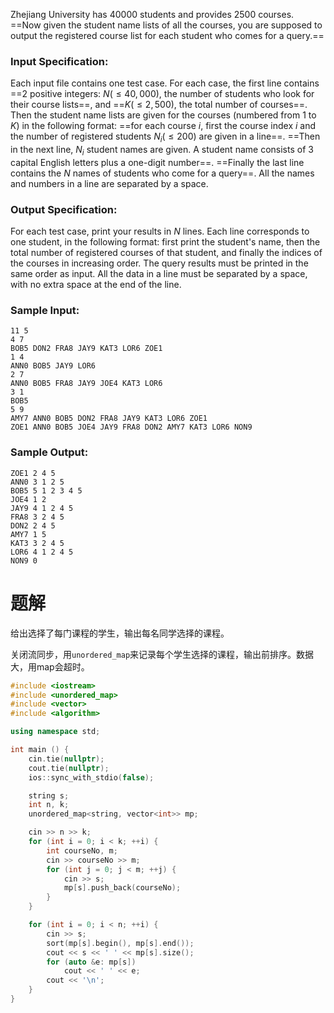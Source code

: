 Zhejiang University has 40000 students and provides 2500 courses. ==Now given the student name lists of all the courses, you are supposed to output the registered course list for each student who comes for a query.==

### Input Specification:

Each input file contains one test case. For each case, the first line contains ==2 positive integers: $N (≤40,000)$, the number of students who look for their course lists==, and ==$K (≤2,500)$, the total number of courses==. Then the student name lists are given for the courses (numbered from 1 to $K$) in the following format: ==for each course $i$, first the course index $i$ and the number of registered students $N_i (≤200)$ are given in a line==. ==Then in the next line, $N_i$ student names are given. A student name consists of 3 capital English letters plus a one-digit number==. ==Finally the last line contains the $N$ names of students who come for a query==. All the names and numbers in a line are separated by a space.
### Output Specification:
For each test case, print your results in $N$ lines. Each line corresponds to one student, in the following format: first print the student's name, then the total number of registered courses of that student, and finally the indices of the courses in increasing order. The query results must be printed in the same order as input. All the data in a line must be separated by a space, with no extra space at the end of the line.
### Sample Input:
```
11 5
4 7
BOB5 DON2 FRA8 JAY9 KAT3 LOR6 ZOE1
1 4
ANN0 BOB5 JAY9 LOR6
2 7
ANN0 BOB5 FRA8 JAY9 JOE4 KAT3 LOR6
3 1
BOB5
5 9
AMY7 ANN0 BOB5 DON2 FRA8 JAY9 KAT3 LOR6 ZOE1
ZOE1 ANN0 BOB5 JOE4 JAY9 FRA8 DON2 AMY7 KAT3 LOR6 NON9
```
### Sample Output:
```
ZOE1 2 4 5
ANN0 3 1 2 5
BOB5 5 1 2 3 4 5
JOE4 1 2
JAY9 4 1 2 4 5
FRA8 3 2 4 5
DON2 2 4 5
AMY7 1 5
KAT3 3 2 4 5
LOR6 4 1 2 4 5
NON9 0
```
# 题解

给出选择了每门课程的学生，输出每名同学选择的课程。



关闭流同步，用`unordered_map`来记录每个学生选择的课程，输出前排序。数据大，用map会超时。
```cpp
#include <iostream>
#include <unordered_map>
#include <vector>
#include <algorithm>

using namespace std;

int main () {
    cin.tie(nullptr);
    cout.tie(nullptr);
    ios::sync_with_stdio(false);

    string s;
    int n, k;
    unordered_map<string, vector<int>> mp;

    cin >> n >> k;
    for (int i = 0; i < k; ++i) {
        int courseNo, m;
        cin >> courseNo >> m;
        for (int j = 0; j < m; ++j) {
            cin >> s;
            mp[s].push_back(courseNo);
        }
    }

    for (int i = 0; i < n; ++i) {
        cin >> s;
        sort(mp[s].begin(), mp[s].end());
        cout << s << ' ' << mp[s].size();
        for (auto &e: mp[s])
            cout << ' ' << e;
        cout << '\n';
    }
}
```